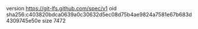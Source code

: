 version https://git-lfs.github.com/spec/v1
oid sha256:c403820bdca0639a0c30632d5ec08d75b4ae9824a7581e67b683d4309745e50e
size 7472
